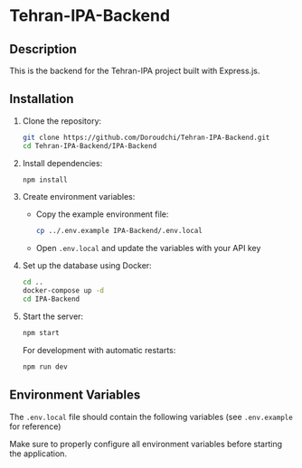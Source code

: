 # Tehran-IPA-Backend

## Description

This is the backend for the Tehran-IPA project built with Express.js.

## Installation

1. Clone the repository:

   ```bash
   git clone https://github.com/Doroudchi/Tehran-IPA-Backend.git
   cd Tehran-IPA-Backend/IPA-Backend
   ```

2. Install dependencies:

   ```bash
   npm install
   ```

3. Create environment variables:

   - Copy the example environment file:
     ```bash
     cp ../.env.example IPA-Backend/.env.local
     ```
   - Open `.env.local` and update the variables with your API key

4. Set up the database using Docker:

   ```bash
   cd ..
   docker-compose up -d
   cd IPA-Backend
   ```

5. Start the server:

   ```bash
   npm start
   ```

   For development with automatic restarts:

   ```bash
   npm run dev
   ```

## Environment Variables

The `.env.local` file should contain the following variables (see `.env.example` for reference)

Make sure to properly configure all environment variables before starting the application.
